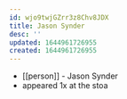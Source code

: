 ```yaml
---
id: wjo9twjGZrr3z8Chv8JDX
title: Jason Synder
desc: ''
updated: 1644961726955
created: 1644961726955
---
```



- [[person]] - Jason Synder
- appeared 1x at the stoa
